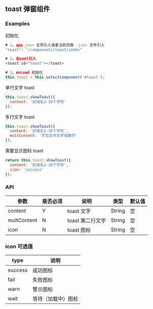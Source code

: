 ## toast 弹窗组件

### Examples

初始化

```javascript
# 1、app.json 全局引入或者当前页面 .json 文件引入
"toast": "/components/toast/index"

# 2、在wxml引入
<toast id="toast"></toast>

# 3、onLoad 初始化
this.toast = this.selectComponent('#toast');
```

单行文字 toast

```javascript
this.toast.showToast({
  content: '区域名2-10个字符'
});
```

多行文字 toast

```javascript
this.toast.showToast({
  content: '区域名2-10个字符',
  multContent: '可包含中文字母数字'
});
```

需要显示图标 toast

```javascript
return this.toast.showToast({
  content: '区域名2-10个字符',
  icon: 'success'
});
```

### API

| 参数        | 是否必须 | 说明             | 类型   | 默认值 |
| ----------- | -------- | ---------------- | ------ | ------ |
| content     | Y        | toast 文字       | String | 空     |
| multContent | N        | toast 第二行文字 | String | 空     |
| icon        | N        | toast 图标       | String | 空     |

### icon 可选值

| type    | 说明               |
| ------- | ------------------ |
| success | 成功图标           |
| fail    | 失败图标           |
| warn    | 警示图标           |
| wait    | 等待（加载中）图标 |
